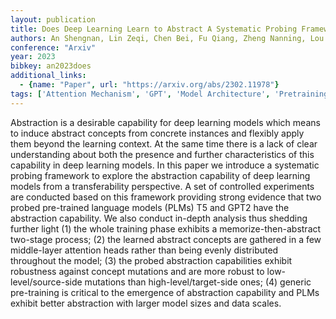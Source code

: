 ```yaml
---
layout: publication
title: Does Deep Learning Learn to Abstract A Systematic Probing Framework
authors: An Shengnan, Lin Zeqi, Chen Bei, Fu Qiang, Zheng Nanning, Lou Jian-guang
conference: "Arxiv"
year: 2023
bibkey: an2023does
additional_links:
  - {name: "Paper", url: "https://arxiv.org/abs/2302.11978"}
tags: ['Attention Mechanism', 'GPT', 'Model Architecture', 'Pretraining Methods', 'Security', 'Tools', 'Training Techniques']
---
```

Abstraction is a desirable capability for deep learning models which means to induce abstract concepts from concrete instances and flexibly apply them beyond the learning context. At the same time there is a lack of clear understanding about both the presence and further characteristics of this capability in deep learning models. In this paper we introduce a systematic probing framework to explore the abstraction capability of deep learning models from a transferability perspective. A set of controlled experiments are conducted based on this framework providing strong evidence that two probed pre-trained language models (PLMs) T5 and GPT2 have the abstraction capability. We also conduct in-depth analysis thus shedding further light (1) the whole training phase exhibits a memorize-then-abstract two-stage process; (2) the learned abstract concepts are gathered in a few middle-layer attention heads rather than being evenly distributed throughout the model; (3) the probed abstraction capabilities exhibit robustness against concept mutations and are more robust to low-level/source-side mutations than high-level/target-side ones; (4) generic pre-training is critical to the emergence of abstraction capability and PLMs exhibit better abstraction with larger model sizes and data scales.
